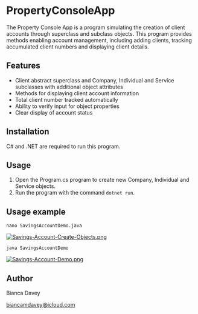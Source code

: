 # PropertyConsoleApp

The Property Console App is a program simulating the creation of client accounts through superclass and subclass objects. This program provides methods enabling account management, including adding clients, tracking accumulated client numbers and displaying client details.

## Features

* Client abstract superclass and Company, Individual and Service subclasses with additional object attributes
* Methods for displaying client account information
* Total client number tracked automatically
* Ability to verify input for object properties
* Clear display of account status

## Installation

C# and .NET are required to run this program.

## Usage
  
1. Open the Program.cs program to create new Company, Individual and Service objects.
2. Run the program with the command `dotnet run`.

## Usage example

```
nano SavingsAccountDemo.java
```
[![Savings-Account-Create-Objects.png](https://i.postimg.cc/P5zz2Kvy/Savings-Account-Create-Objects.png)](https://postimg.cc/SnRMK6rY)

```
java SavingsAccountDemo
```
[![Savings-Account-Demo.png](https://i.postimg.cc/d0ZQJNRm/Savings-Account-Demo.png)](https://postimg.cc/HJH122hV)


## Author

Bianca Davey 

biancamdavey@icloud.com
